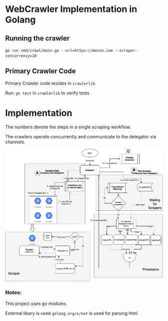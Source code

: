 # WebCrawler Implementation in Golang

## Running the crawler

`go run cmd/crawl/main.go --url=https://monzo.com --scraper-concurrency=10` 

## Primary Crawler Code
Primary Crawler code resides in `crawlerlib`

Run: `go test` in `crawlerlib` to verify tests

# Implementation
The numbers denote the steps in a single scraping workflow. 

The crawlers operate concurrently and communicate to the delegator via channels.

![Workflow Diagram](https://github.com/priteshgudge/webcrawler/blob/master/assets/WebCrawler.png)

### Notes:

This project uses go modules

External libary is used `golang.org/x/net` is used for parsing html
